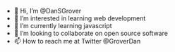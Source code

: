 - 👋 Hi, I’m @DanSGrover
- 👀 I’m interested in learning web development
- 🌱 I’m currently learning javascript
- 💞️ I’m looking to collaborate on open source software
- 📫 How to reach me at Twitter @GroverDan

<!---
DanSGrover/DanSGrover is a ✨ special ✨ repository because its `README.md` (this file) appears on your GitHub profile.
You can click the Preview link to take a look at your changes.
--->
